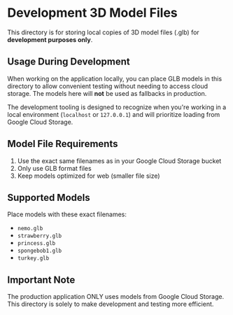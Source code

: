 # Development 3D Model Files

This directory is for storing local copies of 3D model files (.glb) for **development purposes only**.

## Usage During Development

When working on the application locally, you can place GLB models in this directory to allow convenient 
testing without needing to access cloud storage. The models here will **not** be used as fallbacks in production.

The development tooling is designed to recognize when you're working in a local environment 
(`localhost` or `127.0.0.1`) and will prioritize loading from Google Cloud Storage.

## Model File Requirements

1. Use the exact same filenames as in your Google Cloud Storage bucket
2. Only use GLB format files
3. Keep models optimized for web (smaller file size)

## Supported Models

Place models with these exact filenames:

- `nemo.glb`
- `strawberry.glb`
- `princess.glb`
- `spongebob1.glb`
- `turkey.glb`

## Important Note

The production application ONLY uses models from Google Cloud Storage. This directory is solely to make development and testing more efficient. 